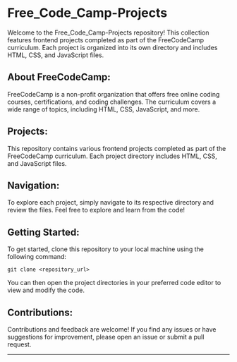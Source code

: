 # Free_Code_Camp-Projects

Welcome to the Free_Code_Camp-Projects repository! This collection features frontend projects completed as part of the FreeCodeCamp curriculum. Each project is organized into its own directory and includes HTML, CSS, and JavaScript files.

## About FreeCodeCamp:

FreeCodeCamp is a non-profit organization that offers free online coding courses, certifications, and coding challenges. The curriculum covers a wide range of topics, including HTML, CSS, JavaScript, and more.

## Projects:

This repository contains various frontend projects completed as part of the FreeCodeCamp curriculum. Each project directory includes HTML, CSS, and JavaScript files.

## Navigation:

To explore each project, simply navigate to its respective directory and review the files. Feel free to explore and learn from the code!

## Getting Started:

To get started, clone this repository to your local machine using the following command:

```
git clone <repository_url>
```

You can then open the project directories in your preferred code editor to view and modify the code.

## Contributions:

Contributions and feedback are welcome! If you find any issues or have suggestions for improvement, please open an issue or submit a pull request.

---
